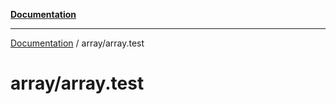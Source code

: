 [**Documentation**](../README.md)

---

[Documentation](../README.md) / array/array.test

# array/array.test
